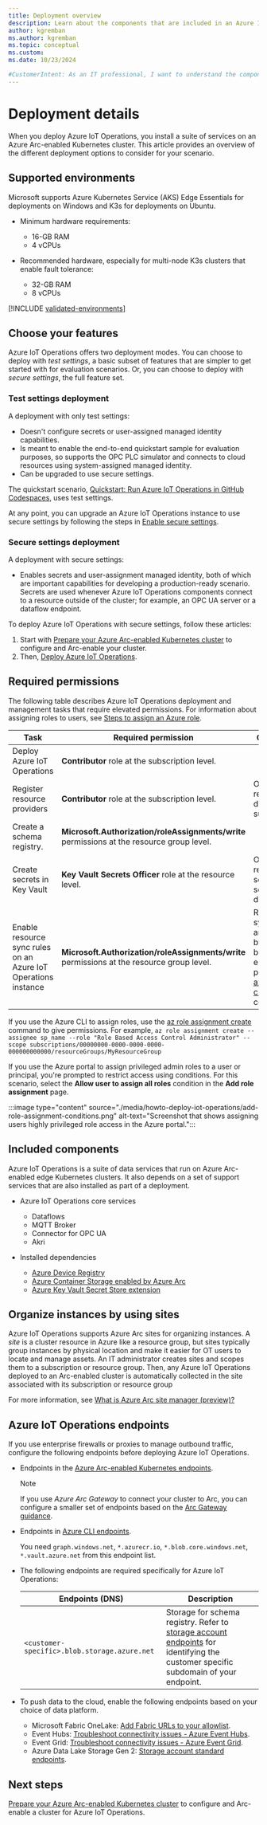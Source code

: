 ```yaml
---
title: Deployment overview
description: Learn about the components that are included in an Azure IoT Operations deployment and the different deployment options to consider for your scenario.
author: kgremban
ms.author: kgremban
ms.topic: conceptual
ms.custom:
ms.date: 10/23/2024

#CustomerIntent: As an IT professional, I want to understand the components and deployment details before I start using Azure IoT Operations.
---
```


# Deployment details

When you deploy Azure IoT Operations, you install a suite of services on an Azure Arc-enabled Kubernetes cluster. This article provides an overview of the different deployment options to consider for your scenario.

## Supported environments

Microsoft supports Azure Kubernetes Service (AKS) Edge Essentials for deployments on Windows and K3s for deployments on Ubuntu. 

* Minimum hardware requirements:
  * 16-GB RAM
  * 4 vCPUs

* Recommended hardware, especially for multi-node K3s clusters that enable fault tolerance:
  * 32-GB RAM
  * 8 vCPUs

[!INCLUDE [validated-environments](../includes/validated-environments.md)]

## Choose your features

Azure IoT Operations offers two deployment modes. You can choose to deploy with *test settings*, a basic subset of features that are simpler to get started with for evaluation scenarios. Or, you can choose to deploy with *secure settings*, the full feature set.

### Test settings deployment

A deployment with only test settings:

* Doesn't configure secrets or user-assigned managed identity capabilities.
* Is meant to enable the end-to-end quickstart sample for evaluation purposes, so supports the OPC PLC simulator and connects to cloud resources using system-assigned managed identity.
* Can be upgraded to use secure settings.

The quickstart scenario, [Quickstart: Run Azure IoT Operations in GitHub Codespaces](../get-started-end-to-end-sample/quickstart-deploy.md), uses test settings.

At any point, you can upgrade an Azure IoT Operations instance to use secure settings by following the steps in [Enable secure settings](../deploy-iot-ops/howto-enable-secure-settings.md).

### Secure settings deployment

A deployment with secure settings:

* Enables secrets and user-assignment managed identity, both of which are important capabilities for developing a production-ready scenario. Secrets are used whenever Azure IoT Operations components connect to a resource outside of the cluster; for example, an OPC UA server or a dataflow endpoint.

To deploy Azure IoT Operations with secure settings, follow these articles:

1. Start with [Prepare your Azure Arc-enabled Kubernetes cluster](./howto-prepare-cluster.md) to configure and Arc-enable your cluster.
1. Then, [Deploy Azure IoT Operations](./howto-deploy-iot-operations.md).

## Required permissions

The following table describes Azure IoT Operations deployment and management tasks that require elevated permissions. For information about assigning roles to users, see [Steps to assign an Azure role](../../role-based-access-control/role-assignments-steps.md).

| Task | Required permission | Comments |
| ---- | ------------------- | -------- |
| Deploy Azure IoT Operations | **Contributor** role at the subscription level. |  |
| Register resource providers | **Contributor** role at the subscription level. | Only required to do once per subscription. |
| Create a schema registry. | **Microsoft.Authorization/roleAssignments/write** permissions at the resource group level. |  |
| Create secrets in Key Vault | **Key Vault Secrets Officer** role at the resource level. | Only required for secure settings deployment. |
| Enable resource sync rules on an Azure IoT Operations instance | **Microsoft.Authorization/roleAssignments/write** permissions at the resource group level. | Resource sync rules are disabled by default, but can be enabled as part of the [az iot ops create](/cli/azure/iot/ops#az-iot-ops-create) command. |

If you use the Azure CLI to assign roles, use the [az role assignment create](/cli/azure/role/assignment#az-role-assignment-create) command to give permissions. For example, `az role assignment create --assignee sp_name --role "Role Based Access Control Administrator" --scope subscriptions/00000000-0000-0000-0000-000000000000/resourceGroups/MyResourceGroup`

If you use the Azure portal to assign privileged admin roles to a user or principal, you're prompted to restrict access using conditions. For this scenario, select the **Allow user to assign all roles** condition in the **Add role assignment** page.

:::image type="content" source="./media/howto-deploy-iot-operations/add-role-assignment-conditions.png" alt-text="Screenshot that shows assigning users highly privileged role access in the Azure portal.":::

## Included components

Azure IoT Operations is a suite of data services that run on Azure Arc-enabled edge Kubernetes clusters. It also depends on a set of support services that are also installed as part of a deployment.

* Azure IoT Operations core services
  * Dataflows
  * MQTT Broker
  * Connector for OPC UA
  * Akri

* Installed dependencies
  * [Azure Device Registry](../discover-manage-assets/overview-manage-assets.md#store-assets-as-azure-resources-in-a-centralized-registry)
  * [Azure Container Storage enabled by Azure Arc](/azure/azure-arc/container-storage/overview)
  * [Azure Key Vault Secret Store extension](/azure/azure-arc/kubernetes/secret-store-extension)

## Organize instances by using sites

Azure IoT Operations supports Azure Arc sites for organizing instances. A _site_ is a cluster resource in Azure like a resource group, but sites typically group instances by physical location and make it easier for OT users to locate and manage assets. An IT administrator creates sites and scopes them to a subscription or resource group. Then, any Azure IoT Operations deployed to an Arc-enabled cluster is automatically collected in the site associated with its subscription or resource group

For more information, see [What is Azure Arc site manager (preview)?](/azure/azure-arc/site-manager/overview)

## Azure IoT Operations endpoints

If you use enterprise firewalls or proxies to manage outbound traffic, configure the following endpoints before deploying Azure IoT Operations.

* Endpoints in the [Azure Arc-enabled Kubernetes endpoints](/azure/azure-arc/network-requirements-consolidated#azure-arc-enabled-kubernetes-endpoints).

  >[!NOTE]
  >If you use *Azure Arc Gateway* to connect your cluster to Arc, you can configure a smaller set of endpoints based on the [Arc Gateway guidance](/azure/azure-arc/servers/arc-gateway#step-3-ensure-the-required-urls-are-allowed-in-your-environment).

* Endpoints in [Azure CLI endpoints](/cli/azure/azure-cli-endpoints?tabs=azure-cloud#endpoints).

  You need `graph.windows.net`, `*.azurecr.io`, `*.blob.core.windows.net`, `*.vault.azure.net` from this endpoint list.

* The following endpoints are required specifically for Azure IoT Operations:

  |Endpoints (DNS) | Description |
  |-|-|
  | `<customer-specific>.blob.storage.azure.net` | Storage for schema registry. Refer to [storage account endpoints](/azure/storage/common/storage-account-overview#storage-account-endpoints) for identifying the customer specific subdomain of your endpoint. |

* To push data to the cloud, enable the following endpoints based on your choice of data platform.

  * Microsoft Fabric OneLake: [Add Fabric URLs to your allowlist](/fabric/security/fabric-allow-list-urls#onelake).
  * Event Hubs: [Troubleshoot connectivity issues - Azure Event Hubs](/azure/event-hubs/troubleshooting-guide).
  * Event Grid: [Troubleshoot connectivity issues - Azure Event Grid](/azure/event-grid/troubleshoot-network-connectivity).
  * Azure Data Lake Storage Gen 2: [Storage account standard endpoints](/azure/storage/common/storage-account-overview#standard-endpoints).


## Next steps

[Prepare your Azure Arc-enabled Kubernetes cluster](./howto-prepare-cluster.md) to configure and Arc-enable a cluster for Azure IoT Operations.
